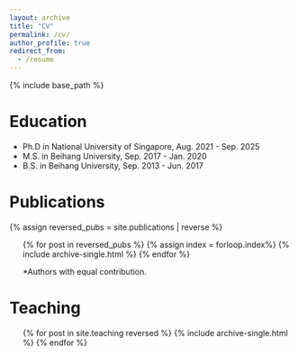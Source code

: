 ```yaml
---
layout: archive
title: "CV"
permalink: /cv/
author_profile: true
redirect_from:
  - /resume
---
```


{% include base_path %}

Education
======
* Ph.D in National University of Singapore, Aug. 2021 - Sep. 2025
* M.S. in Beihang University, Sep. 2017 - Jan. 2020
* B.S. in Beihang University, Sep. 2013 - Jun. 2017

<!-- Work experience
======
* Spring 2024: Academic Pages Collaborator
  * GitHub University
  * Duties includes: Updates and improvements to template
  * Supervisor: The Users

* Fall 2015: Research Assistant
  * GitHub University
  * Duties included: Merging pull requests
  * Supervisor: Professor Hub

* Summer 2015: Research Assistant
  * GitHub University
  * Duties included: Tagging issues
  * Supervisor: Professor Git -->
  
<!-- Skills
======
* Skill 1
* Skill 2
  * Sub-skill 2.1
  * Sub-skill 2.2
  * Sub-skill 2.3
* Skill 3 -->

Publications
======
  {% assign reversed_pubs = site.publications | reverse %}
  <ul>{% for post in reversed_pubs %}
    {% assign index = forloop.index%}
    {% include archive-single.html %}
  {% endfor %}</ul>
  <ul>*Authors with equal contribution.</ul>


<!-- -- Talks
======
  <ul>{% for post in site.talks reversed %}
    {% include archive-single-talk-cv.html  %}
  {% endfor %}</ul> -->
  
Teaching
======
  <ul>{% for post in site.teaching reversed %}
    {% include archive-single.html %}
  {% endfor %}</ul>
  
<!-- Service and leadership
======
* Currently signed in to 43 different slack teams -->
